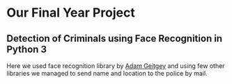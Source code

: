 # Our Final Year Project

## Detection of Criminals using Face Recognition in Python 3

  Here we used face recognition library by [Adam Geitgey](https://github.com/ageitgey/face_recognition) and using few other libraries we managed to send name and location to the police by mail.
